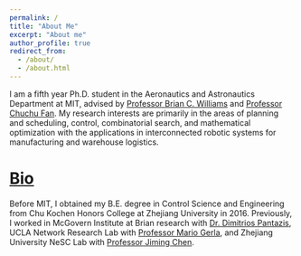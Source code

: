 ```yaml
---
permalink: /
title: "About Me"
excerpt: "About me"
author_profile: true
redirect_from: 
  - /about/
  - /about.html
---
```


I am a fifth year Ph.D. student in the Aeronautics and Astronautics Department at MIT, advised by [Professor Brian C. Williams](https://aeroastro.mit.edu/brian-c-williams) and [Professor Chuchu Fan](https://aeroastro.mit.edu/about/people/chuchu-fan). My research interests are primarily in the areas of planning and scheduling, control, combinatorial search, and mathematical optimization with the applications in interconnected robotic systems for manufacturing and warehouse logistics. 

[Bio](#bio)
======
Before MIT, I obtained my B.E. degree in Control Science and Engineering from Chu Kochen Honors College at Zhejiang University in 2016. Previously, I worked in McGovern Institute at Brian research with [Dr. Dimitrios Pantazis](https://mcgovern.mit.edu/profile/dimitrios-pantazis/), UCLA Network Research Lab with [Professor Mario Gerla](http://nrlweb.cs.ucla.edu/nrlweb/people/show/15), and Zhejiang University NeSC Lab with [Professor Jiming Chen](https://person.zju.edu.cn/en/jmchen).



